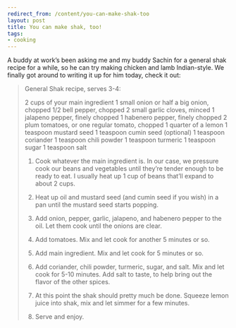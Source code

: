 ```yaml
---
redirect_from: /content/you-can-make-shak-too
layout: post
title: You can make shak, too!
tags:
- cooking
---
```

A buddy at work’s been asking me and my buddy Sachin for a general shak recipe for a while, so he can try making chicken and lamb Indian-style. We finally got around to writing it up for him today, check it out:

> 
> General Shak recipe, serves 3-4:
> 
> 2 cups of your main ingredient
> 1 small onion or half a big onion, chopped
> 1/2 bell pepper, chopped
> 2 small garlic cloves, minced
> 1 jalapeno pepper, finely chopped
> 1 habenero pepper, finely chopped
> 2 plum tomatoes, or one regular tomato, chopped
> 1 quarter of a lemon
> 1 teaspoon mustard seed
> 1 teaspoon cumin seed (optional)
> 1 teaspoon coriander
> 1 teaspoon chili powder
> 1 teaspoon turmeric
> 1 teaspoon sugar
> 1 teaspoon salt
> 
> 1. Cook whatever the main ingredient is. In our case, we pressure cook our beans and vegetables until they’re tender enough to be ready to eat. I usually heat up 1 cup of beans that’ll expand to about 2 cups.
> 
> 2. Heat up oil and mustard seed (and cumin seed if you wish) in a pan until the mustard seed starts popping.
> 
> 3. Add onion, pepper, garlic, jalapeno, and habenero pepper to the oil. Let them cook until the onions are clear.
> 
> 4. Add tomatoes. Mix and let cook for another 5 minutes or so.
> 
> 5. Add main ingredient. Mix and let cook for 5 minutes or so.
> 
> 6. Add coriander, chili powder, turmeric, sugar, and salt. Mix and let cook for 5-10 minutes. Add salt to taste, to help bring out the flavor of the other spices.
> 
> 7. At this point the shak should pretty much be done. Squeeze lemon juice into shak, mix and let simmer for a few minutes.
> 
> 8. Serve and enjoy.
> 
